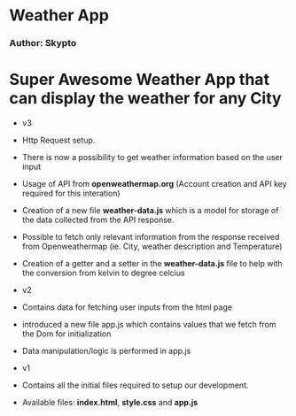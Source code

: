 # Weather App
### Author: Skypto

Super Awesome Weather App that can display the weather for any City 
===

* v3
* Http Request setup.
* There is now a possibility to get weather information based on the user input
* Usage of API from **openweathermap.org** (Account creation and API key required for this interation)
* Creation of a new file **weather-data.js** which is a model for storage of the data collected from the API response.
* Possible to fetch only relevant information from the response received from Openweathermap (ie. City, weather description and Temperature)
* Creation of a getter and a setter in the **weather-data.js** file to help with the conversion from kelvin to degree celcius

* v2
* Contains data for fetching user inputs from the html page
* introduced a new file app.js which contains values that we fetch from the Dom for initialization
* Data manipulation/logic is performed in app.js

* v1
* Contains all the initial files required to setup our development.
* Available files: **index.html**, **style.css** and **app.js**